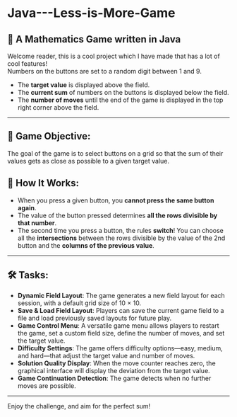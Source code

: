 # Java---Less-is-More-Game  
## 🚀 A Mathematics Game written in Java 

Welcome reader, this is a cool project which I have made that has a lot of cool features!  
Numbers on the buttons are set to a random digit between 1 and 9.  
- The **target value** is displayed above the field.  
- The **current sum** of numbers on the buttons is displayed below the field.  
- The **number of moves** until the end of the game is displayed in the top right corner above the field.

---

## 🎯 Game Objective:
The goal of the game is to select buttons on a grid so that the sum of their values gets as close as possible to a given target value.

## 🧩 How It Works:
- When you press a given button, you **cannot press the same button again**.
- The value of the button pressed determines **all the rows divisible by that number**.
- The second time you press a button, the rules **switch**! You can choose all the **intersections** between the rows divisible by the value of the 2nd button and the **columns of the previous value**.

---

## 🛠️ Tasks:
- **Dynamic Field Layout**: The game generates a new field layout for each session, with a default grid size of 10 × 10.
- **Save & Load Field Layout**: Players can save the current game field to a file and load previously saved layouts for future play.
- **Game Control Menu**: A versatile game menu allows players to restart the game, set a custom field size, define the number of moves, and set the target value.
- **Difficulty Settings**: The game offers difficulty options—easy, medium, and hard—that adjust the target value and number of moves.
- **Solution Quality Display**: When the move counter reaches zero, the graphical interface will display the deviation from the target value.
- **Game Continuation Detection**: The game detects when no further moves are possible.

---

Enjoy the challenge, and aim for the perfect sum!

